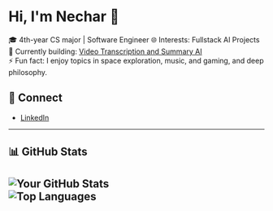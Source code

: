 # Hi, I'm Nechar 👋

🎓 4th-year CS major | Software Engineer 
🌐 Interests: Fullstack AI Projects  
🚀 Currently building: [Video Transcription and Summary AI](https://github.com/SpeedRelativity/Lecture-Summarizer---SPRINGBOOT-JAVA-PYTHON)  
⚡ Fun fact: I enjoy topics in space exploration, music, and gaming, and deep philosophy.

## 🔗 Connect
- [LinkedIn](https://www.linkedin.com/in/necharkc)

---
## 📊 GitHub Stats
![Your GitHub Stats](https://github-readme-stats.vercel.app/api?username=speedrelativity&show_icons=true&theme=radical)  
![Top Languages](https://github-readme-stats.vercel.app/api/top-langs/?username=speedrelativity&layout=compact&theme=radical)
---
